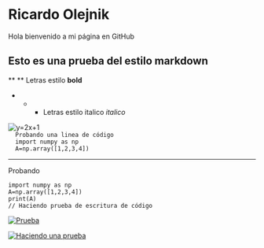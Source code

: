 # Ricardo Olejnik
Hola bienvenido a mi página en GitHub
## Esto es una prueba del estilo markdown
** ** Letras estilo **bold**
- * * Letras estilo italico *italico*
<img src="https://i.upmath.me/svg/%20y%3D2x%2B1%20" alt=" y=2x+1 " />
<code> 
  Probando una linea de código
  import numpy as np
  A=np.array([1,2,3,4])
</code>

- - - 
Probando

```
import numpy as np
A=np.array([1,2,3,4])
print(A)
// Haciendo prueba de escritura de código
```

[![Prueba](https://travis-ci.org/joemccann/dillinger.svg?branch=master)](https://travis-ci.org/joemccann/dillinger)

[![Haciendo una prueba](https://cldup.com/dTxpPi9lDf.thumb.png)](https://nodesource.com/products/nsolid)
